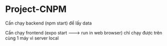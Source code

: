# Project-CNPM
Cần chạy backend (npm start) để lấy data

Cần chạy frontend (expo start  ---> run in web browser) chỉ chạy được trên cùng 1 máy vì server local
